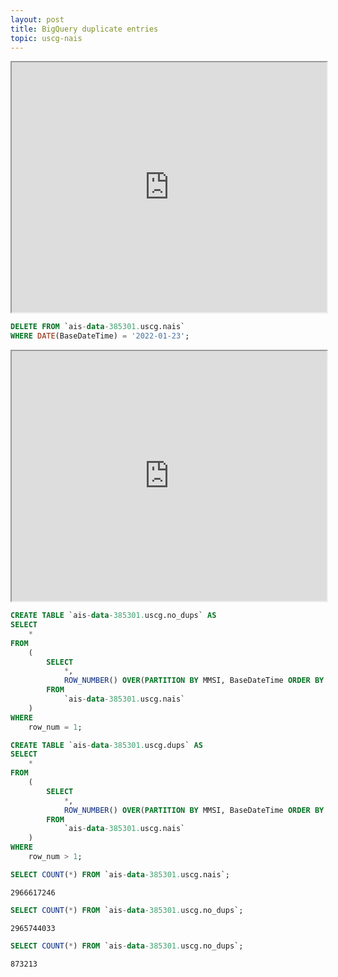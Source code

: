 ```yaml
---
layout: post
title: BigQuery duplicate entries
topic: uscg-nais
---
```




<iframe src="https://docs.google.com/spreadsheets/d/e/2PACX-1vSl2M3TYzX_680dQLsTtoUjMmDFf14ZfPa6L9Xr7Ddj-67pT60qKCuClJjwqhrhOp6ij9H7qWX4FepN/pubhtml?gid=0&amp;single=true&amp;widget=true&amp;headers=false" width="100%" height="400"></iframe>

```sql
DELETE FROM `ais-data-385301.uscg.nais`
WHERE DATE(BaseDateTime) = '2022-01-23';
```

<iframe src="https://docs.google.com/spreadsheets/d/e/2PACX-1vSF0vY_ng_U__puWldyFqWhFygwLgSQUO2h72XL9UFuBAkTx9CpcKB6awf7z7XlYwR-m81BkGniIA_6/pubhtml?gid=0&amp;single=true&amp;widget=true&amp;headers=false" width="100%" height="400"></iframe>

```sql
CREATE TABLE `ais-data-385301.uscg.no_dups` AS
SELECT 
    *
FROM 
    (
        SELECT 
            *, 
            ROW_NUMBER() OVER(PARTITION BY MMSI, BaseDateTime ORDER BY MMSI) AS row_num 
        FROM 
            `ais-data-385301.uscg.nais`
    )
WHERE 
    row_num = 1;
```

```sql
CREATE TABLE `ais-data-385301.uscg.dups` AS
SELECT 
    *
FROM 
    (
        SELECT 
            *, 
            ROW_NUMBER() OVER(PARTITION BY MMSI, BaseDateTime ORDER BY MMSI) AS row_num 
        FROM 
            `ais-data-385301.uscg.nais`
    )
WHERE 
    row_num > 1;
```

```sql
SELECT COUNT(*) FROM `ais-data-385301.uscg.nais`;
```

`2966617246`

```sql
SELECT COUNT(*) FROM `ais-data-385301.uscg.no_dups`;
```

`2965744033`

```sql
SELECT COUNT(*) FROM `ais-data-385301.uscg.no_dups`;
```

`873213`

